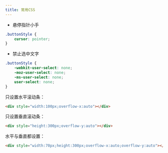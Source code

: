 ```yaml
---
title: 常用CSS
---
```


* 悬停指针小手
```css
.buttonStyle {
    cursor: pointer;
}
```
* 禁止选中文字
```css
.buttonStyle {
	-webkit-user-select: none;
	-moz-user-select: none;
	-ms-user-select: none;
	user-select: none;
}
```
只设置水平滚动条：
```html
<div style="width:100px;overflow-x:auto"></div>
```
只设置垂直滚动条：
```html
<div style="height:300px;overflow-y:auto"></div>
```
水平与垂直都设置：
```html
<div style="width:70px;height:300px;overflow-x:auto;overflow-y:auto"></div>
```